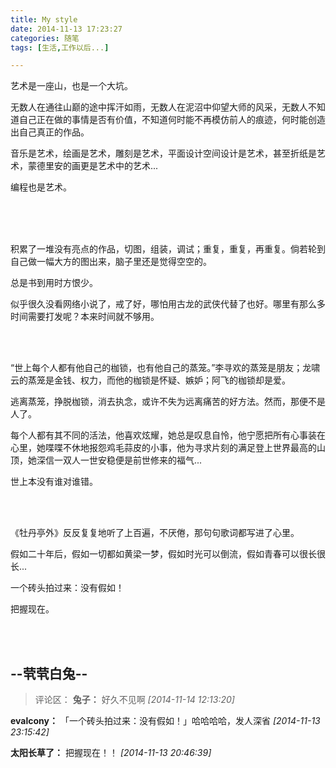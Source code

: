```yaml
---
title: My style
date: 2014-11-13 17:23:27
categories: 随笔
tags: [生活,工作以后...]

---
```

艺术是一座山，也是一个大坑。

无数人在通往山巅的途中挥汗如雨，无数人在泥沼中仰望大师的风采，无数人不知道自己正在做的事情是否有价值，不知道何时能不再模仿前人的痕迹，何时能创造出自己真正的作品。

音乐是艺术，绘画是艺术，雕刻是艺术，平面设计空间设计是艺术，甚至折纸是艺术，蒙德里安的画更是艺术中的艺术...

编程也是艺术。<br /><br />

<br /><br />

积累了一堆没有亮点的作品，切图，组装，调试；重复，重复，再重复。倘若轮到自己做一幅大方的图出来，脑子里还是觉得空空的。

总是书到用时方恨少。

似乎很久没看网络小说了，戒了好，哪怕用古龙的武侠代替了也好。哪里有那么多时间需要打发呢？本来时间就不够用。

<br /><br />

“世上每个人都有他自己的枷锁，也有他自己的蒸笼。”李寻欢的蒸笼是朋友；龙啸云的蒸笼是金钱、权力，而他的枷锁是怀疑、嫉妒；阿飞的枷锁却是爱。

逃离蒸笼，挣脱枷锁，消去执念，或许不失为远离痛苦的好方法。然而，那便不是人了。

每个人都有其不同的活法，他喜欢炫耀，她总是叹息自怜，他宁愿把所有心事装在心里，她喋喋不休地报怨鸡毛蒜皮的小事，他为寻求片刻的满足登上世界最高的山顶，她深信一双人一世安稳便是前世修来的福气...

世上本没有谁对谁错。

<br /><br />

《牡丹亭外》反反复复地听了上百遍，不厌倦，那句句歌词都写进了心里。

假如二十年后，假如一切都如黄梁一梦，假如时光可以倒流，假如青春可以很长很长...

一个砖头拍过来：没有假如！

把握现在。

<br /><br />

--茕茕白兔--
---
>评论区：
>**兔子：** 好久不见啊  *[2014-11-14 12:13:20]*
>
**evalcony：** 「一个砖头拍过来：没有假如！」哈哈哈哈，发人深省  *[2014-11-13 23:15:42]*
>
**太阳长草了：** 把握现在！！  *[2014-11-13 20:46:39]*
>
